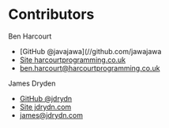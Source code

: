 Contributors
============

Ben Harcourt
- [GitHub @javajawa](//github.com/jawajawa
- [Site harcourtprogramming.co.uk](http://harcourtprogramming.co.uk)
- [ben.harcourt@harcourtprogramming.co.uk](mailto:ben.harcourt@harcourtprogramming.co.uk)

James Dryden
- [GitHub @jdrydn](//github.com/jdrydn)
- [Site jdrydn.com](http://jdrydn.com)
- [james@jdrydn.com](mailto:james@jdrydn.com)